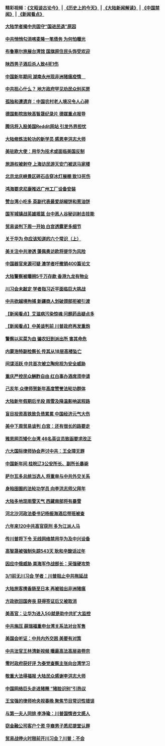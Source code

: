#### 精彩视频：[《文昭谈古论今》](http://45.32.25.56/wenzhao) | [《历史上的今天》](http://45.32.25.56/today-in-history) | [《大陆新闻解读》](http://45.32.25.56/ntdtv-comedy) | [《中国禁闻》](http://45.32.25.56/ntdtv-news) | [《新闻看点》](http://45.32.25.56/news-insight) 

 #### [大陆学者揭中共固守“国进民退”原因](../pages/nsc413/n11033893.md?t=02091531) 

#### [中共悄悄勾消喀麦隆一笔债务 为何怕曝光](../pages/nsc413/n11029114.md?t=02091531) 


#### [布鲁塞尔旅展台湾馆 国旗原住民头饰受欢迎](../pages/nsc413/n11034097.md?t=02091531) 

#### [陕西男子酒后杀人致4死1伤](../pages/nsc413/n11033969.md?t=02091531) 

#### [中国新年期间 湖南永州现非洲猪瘟疫情　](../pages/nsc413/n11034014.md?t=02091531) 

#### [中共担心什么？ 地方政府罕见劝民众别买房](../pages/nsc413/n11033827.md?t=02091531) 

#### [孤独和遭遗弃：中国农村老人境况令人心碎](../pages/nsc413/n11033322.md?t=02091531) 

#### [德国影院放映高智晟纪录片 德媒重点报导](../pages/nsc413/n11033624.md?t=02091531) 

#### [腾讯将入股美国Reddit网站 引发外界担忧](../pages/nsc413/n11033604.md?t=02091531) 

#### [大陆修炼法轮功的新学员 感恩李洪志大师](../pages/nsc413/n11030592.md?t=02091531) 

#### [美驻欧大使：用华为技术或面临美国反制](../pages/nsc413/n11033036.md?t=02091531) 

#### [旅游权被剥夺 上海访民游天安门被送马家楼](../pages/nsc413/n11033625.md?t=02091531) 

#### [北京龙庆峡景区碎石击穿冰灯展棚 致13死伤](../pages/nsc413/n11033557.md?t=02091531) 

#### [鸿海要求尼康推迟广州工厂设备安装](../pages/nsc413/n11033581.md?t=02091531) 

#### [赞台湾小吃多 英副代表最爱胡椒饼和葱油饼](../pages/nsc413/n11033540.md?t=02091531) 

#### [国军城镇战英雄摇篮 台中恶人谷秘训射击技能](../pages/nsc413/n11033523.md?t=02091531) 

#### [贸易谈判下周一开始 白宫透露更多细节](../pages/nsc413/n11033359.md?t=02091531) 

#### [关于华为 你应该知道的六个常识（上）](../pages/nsc413/n11032957.md?t=02091531) 

#### [美关注中共渗透 蓬佩奥访欧将提华为风险](../pages/nsc413/n11032871.md?t=02091531) 

#### [中国器官来源可疑 澳学者吁撤销400篇论文](../pages/nsc413/n11032256.md?t=02091531) 

#### [大陆警察被曝拥5千万存款 香港九龙有物业](../pages/nsc413/n11033135.md?t=02091531) 

#### [川习会未敲定 学者指习近平面临巨大挑战](../pages/nsc413/n11032752.md?t=02091531) 

#### [中共欲越境拘捕 新疆商人划破颈部拒被引渡](../pages/nsc413/n11032947.md?t=02091531) 

#### [【新闻看点】艾滋病污染惊魂 问题药品疑点多](../pages/nsc413/n11032809.md?t=02091531) 

#### [【新闻看点】中美谈判前 川普政府再发重炮](../pages/nsc413/n11032676.md?t=02091531) 

#### [警察以买菜为由 骗农妇到派出所 害其命危](../pages/nsc413/n11032835.md?t=02091531) 

#### [内蒙浩特副检察长 传其从18层高楼坠亡](../pages/nsc413/n11032731.md?t=02091531) 

#### [间谍活跃 中共首次被立陶宛视为安全威胁](../pages/nsc413/n11032894.md?t=02091531) 

#### [重庆严控民众酬酢自由 红白事办酒席须申请](../pages/nsc413/n11032890.md?t=02091531) 

#### [己亥年 众律师贺新年高度赞誉法轮功群体](../pages/nsc413/n11031426.md?t=02091531) 

#### [大陆新年假期后半段 雨雪及降温影响返程路](../pages/nsc413/n11032700.md?t=02091531) 

#### [盲目投资高铁致负债累累 中国经济元气大伤](../pages/nsc413/n11032528.md?t=02091531) 

#### [美中下周贸易谈判 白宫：还有很长的路要走](../pages/nsc413/n11032579.md?t=02091531) 

#### [雅思网页矮化台湾 46名英议员致函要求改正](../pages/nsc413/n11032619.md?t=02091531) 

#### [六大国际律师协会声讨中共：王全璋无罪](../pages/nsc413/n11032531.md?t=02091531) 

#### [中国新年间 桂皖辽3公安所长、副所长暴毙](../pages/nsc413/n11032348.md?t=02091531) 

#### [萨尔瓦多总统当选人 将重审与中共外交关系](../pages/nsc413/n11032507.md?t=02091531) 

#### [身陷囹圄的法轮功学员 向李洪志师父拜年](../pages/nsc413/n11030993.md?t=02091531) 

#### [大陆多地现雨雪天气 西藏南部将有暴雪](../pages/nsc413/n11031583.md?t=02091531) 

#### [河北沙河政法委书记杨振海酒后带班被查](../pages/nsc413/n11032391.md?t=02091531) 

#### [六年来120中共高官获刑 多为江派人马](../pages/nsc413/n11032295.md?t=02091531) 

#### [传川普将下令 无线网络禁用华为及中兴设备](../pages/nsc413/n11031804.md?t=02091531) 

#### [高智晟被强制失踪543天 耿和辛酸话过年](../pages/nsc413/n11032237.md?t=02091531) 

#### [因应中俄威胁 美海军作战部长：采强硬攻势](../pages/nsc413/n11032214.md?t=02091531) 

#### [3/1前无川习会 学者：川普阻止中共拖延战](../pages/nsc413/n11032087.md?t=02091531) 


#### [大陆旅客携香肠至日本 再被验出非洲猪瘟](../pages/nsc413/n11032030.md?t=02091531) 

#### [方政欲回国奔丧 获得签证后又被取消](../pages/nsc413/n11032063.md?t=02091531) 

#### [美高官：让华为进入5G就是助中共扩大监控](../pages/nsc413/n11031398.md?t=02091531) 

#### [中共施压 薛瑞福重申台湾关系法对台军售](../pages/nsc413/n11032007.md?t=02091531) 

#### [美国会听证：中共内外交困 美要有对策](../pages/nsc413/n11031364.md?t=02091531) 

#### [中共法官王林清新视频 曝最高法高层盗卷宗](../pages/nsc413/n11031755.md?t=02091531) 

#### [零时政府获好评 为泰党查察主张向台湾学习](../pages/nsc413/n11031794.md?t=02091531) 

#### [敬重大法得福报 大陆民众感谢李洪志大师](../pages/nsc413/n11028216.md?t=02091531) 

#### [中国网络巨头走进猪圈 “猪脸识别”引热议](../pages/nsc413/n11031421.md?t=02091531) 

#### [王宝强的律师呛央视春晚 聚焦节目常识性错误](../pages/nsc413/n11030984.md?t=02091531) 

#### [与第一夫人同排 李净瑜：川普国情咨文感人](../pages/nsc413/n11031127.md?t=02091531) 

#### [窃金融公司客户个资 华裔男子悉尼提堂认罪](../pages/nsc413/n11029672.md?t=02091531) 

#### [贸易战停火时限前开川习会？川普：不会](../pages/nsc413/n11031036.md?t=02091531) 

